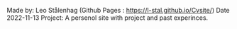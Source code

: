 Made by: Leo Stålenhag (Github Pages : https://l-stal.github.io/Cvsite/)
Date 2022-11-13
Project: A persenol site with project and past experinces.
